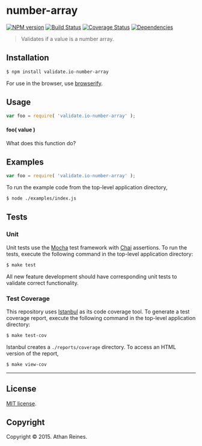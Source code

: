 number-array
===
[![NPM version][npm-image]][npm-url] [![Build Status][travis-image]][travis-url] [![Coverage Status][coveralls-image]][coveralls-url] [![Dependencies][dependencies-image]][dependencies-url]

> Validates if a value is a number array.


## Installation

``` bash
$ npm install validate.io-number-array
```

For use in the browser, use [browserify](https://github.com/substack/node-browserify).


## Usage

``` javascript
var foo = require( 'validate.io-number-array' );
```

#### foo( value )

What does this function do?


## Examples

``` javascript
var foo = require( 'validate.io-number-array' );
```

To run the example code from the top-level application directory,

``` bash
$ node ./examples/index.js
```


## Tests

### Unit

Unit tests use the [Mocha](http://mochajs.org) test framework with [Chai](http://chaijs.com) assertions. To run the tests, execute the following command in the top-level application directory:

``` bash
$ make test
```

All new feature development should have corresponding unit tests to validate correct functionality.


### Test Coverage

This repository uses [Istanbul](https://github.com/gotwarlost/istanbul) as its code coverage tool. To generate a test coverage report, execute the following command in the top-level application directory:

``` bash
$ make test-cov
```

Istanbul creates a `./reports/coverage` directory. To access an HTML version of the report,

``` bash
$ make view-cov
```


---
## License

[MIT license](http://opensource.org/licenses/MIT). 


## Copyright

Copyright &copy; 2015. Athan Reines.


[npm-image]: http://img.shields.io/npm/v/validate.io-number-array.svg
[npm-url]: https://npmjs.org/package/validate.io-number-array

[travis-image]: http://img.shields.io/travis/validate-io/number-array/master.svg
[travis-url]: https://travis-ci.org/validate-io/number-array

[coveralls-image]: https://img.shields.io/coveralls/validate-io/number-array/master.svg
[coveralls-url]: https://coveralls.io/r/validate-io/number-array?branch=master

[dependencies-image]: http://img.shields.io/david/validate-io/number-array.svg
[dependencies-url]: https://david-dm.org/validate-io/number-array

[dev-dependencies-image]: http://img.shields.io/david/dev/validate-io/number-array.svg
[dev-dependencies-url]: https://david-dm.org/dev/validate-io/number-array

[github-issues-image]: http://img.shields.io/github/issues/validate-io/number-array.svg
[github-issues-url]: https://github.com/validate-io/number-array/issues
